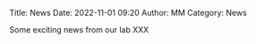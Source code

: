 Title: News
Date: 2022-11-01 09:20
Author: MM
Category: News


Some exciting news from our lab XXX

